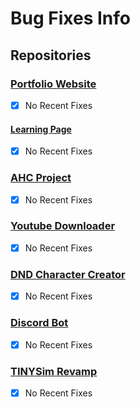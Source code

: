 # Bug Fixes Info

## Repositories

### [Portfolio Website](https://github.com/TurtleHelm/turtlehelm.github.io)

- [x] No Recent Fixes

#### [Learning Page](https://github.com/TurtleHelm/learning)

- [x] No Recent Fixes

### [AHC Project](https://github.com/TurtleHelm/AHC-Project)

- [x] No Recent Fixes

### [Youtube Downloader](https://github.com/TurtleHelm/Youtube-Downloader)

- [x] No Recent Fixes

### [DND Character Creator](https://github.com/TurtleHelm/DND-Character-Creator)

- [x] No Recent Fixes

### [Discord Bot](https://github.com/TurtleHelm/Discord-Bot)

- [x] No Recent Fixes

### [TINYSim Revamp](https://github.com/TurtleHelm/TINYsim-Revamp)

- [x] No Recent Fixes
